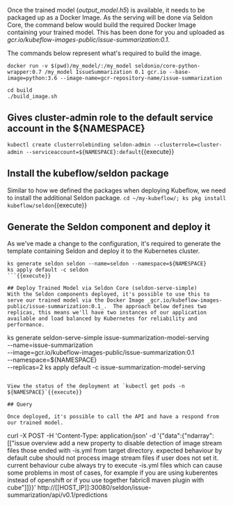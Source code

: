 Once the trained model (_output_model.h5_) is available, it needs to be packaged up as a Docker Image. As the serving will be done via Seldon Core, the command below would build the required Docker Image containing your trained model. This has been done for you and uploaded as _gcr.io/kubeflow-images-public/issue-summarization:0.1_.

The commands below represent what's required to build the image.

```
docker run -v $(pwd)/my_model/:/my_model seldonio/core-python-wrapper:0.7 /my_model IssueSummarization 0.1 gcr.io --base-image=python:3.6 --image-name=gcr-repository-name/issue-summarization

cd build
./build_image.sh
```

## Gives cluster-admin role to the default service account in the ${NAMESPACE}
`kubectl create clusterrolebinding seldon-admin --clusterrole=cluster-admin --serviceaccount=${NAMESPACE}:default`{{execute}}

## Install the kubeflow/seldon package
Similar to how we defined the packages when deploying Kubeflow, we need to install the additional Seldon package.
`cd ~/my-kubeflow/; ks pkg install kubeflow/seldon`{{execute}}

## Generate the Seldon component and deploy it
As we've made a change to the configuration, it's required to generate the template containing Seldon and deploy it to the Kubernetes cluster.
```
ks generate seldon seldon --name=seldon --namespace=${NAMESPACE}
ks apply default -c seldon
```{{execute}}

## Deploy Trained Model via Seldon Core (seldon-serve-simple)
With the Seldon components deployed, it's possible to use this to serve our trained model via the Docker Image _gcr.io/kubeflow-images-public/issue-summarization:0.1_.  The approach below defines two replicas, this means we'll have two instances of our application available and load balanced by Kubernetes for reliability and performance.
```
ks generate seldon-serve-simple issue-summarization-model-serving \
  --name=issue-summarization \
  --image=gcr.io/kubeflow-images-public/issue-summarization:0.1 \
  --namespace=${NAMESPACE} \
  --replicas=2
ks apply default -c issue-summarization-model-serving
```{{execute}}

View the status of the deployment at `kubectl get pods -n ${NAMESPACE}`{{execute}}

## Query

Once deployed, it's possible to call the API and have a respond from our trained model.

```
curl -X POST -H 'Content-Type: application/json' -d '{"data":{"ndarray":[["issue overview add a new property to disable detection of image stream files those ended with -is.yml from target directory. expected behaviour by default cube should not process image stream files if user does not set it. current behaviour cube always try to execute -is.yml files which can cause some problems in most of cases, for example if you are using kuberentes instead of openshift or if you use together fabric8 maven plugin with cube"]]}}' http://[[HOST_IP]]:30080/seldon/issue-summarization/api/v0.1/predictions
```{{execute}}

